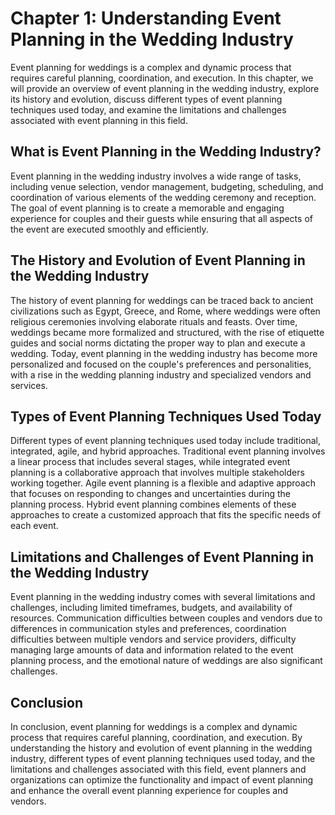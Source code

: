 Chapter 1: Understanding Event Planning in the Wedding Industry
===============================================================

Event planning for weddings is a complex and dynamic process that requires careful planning, coordination, and execution. In this chapter, we will provide an overview of event planning in the wedding industry, explore its history and evolution, discuss different types of event planning techniques used today, and examine the limitations and challenges associated with event planning in this field.

What is Event Planning in the Wedding Industry?
-----------------------------------------------

Event planning in the wedding industry involves a wide range of tasks, including venue selection, vendor management, budgeting, scheduling, and coordination of various elements of the wedding ceremony and reception. The goal of event planning is to create a memorable and engaging experience for couples and their guests while ensuring that all aspects of the event are executed smoothly and efficiently.

The History and Evolution of Event Planning in the Wedding Industry
-------------------------------------------------------------------

The history of event planning for weddings can be traced back to ancient civilizations such as Egypt, Greece, and Rome, where weddings were often religious ceremonies involving elaborate rituals and feasts. Over time, weddings became more formalized and structured, with the rise of etiquette guides and social norms dictating the proper way to plan and execute a wedding. Today, event planning in the wedding industry has become more personalized and focused on the couple's preferences and personalities, with a rise in the wedding planning industry and specialized vendors and services.

Types of Event Planning Techniques Used Today
---------------------------------------------

Different types of event planning techniques used today include traditional, integrated, agile, and hybrid approaches. Traditional event planning involves a linear process that includes several stages, while integrated event planning is a collaborative approach that involves multiple stakeholders working together. Agile event planning is a flexible and adaptive approach that focuses on responding to changes and uncertainties during the planning process. Hybrid event planning combines elements of these approaches to create a customized approach that fits the specific needs of each event.

Limitations and Challenges of Event Planning in the Wedding Industry
--------------------------------------------------------------------

Event planning in the wedding industry comes with several limitations and challenges, including limited timeframes, budgets, and availability of resources. Communication difficulties between couples and vendors due to differences in communication styles and preferences, coordination difficulties between multiple vendors and service providers, difficulty managing large amounts of data and information related to the event planning process, and the emotional nature of weddings are also significant challenges.

Conclusion
----------

In conclusion, event planning for weddings is a complex and dynamic process that requires careful planning, coordination, and execution. By understanding the history and evolution of event planning in the wedding industry, different types of event planning techniques used today, and the limitations and challenges associated with this field, event planners and organizations can optimize the functionality and impact of event planning and enhance the overall event planning experience for couples and vendors.
